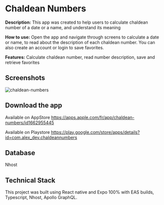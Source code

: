 # Chaldean Numbers

**Description:** This app was created to help users to calculate chaldean number of a date or a name, and understand its meaning

**How to use:** Open the app and navigate through screens to calculate a date or name, to read about the description of each chaldean number. You can also create an account or login to save favorites.

**Features:** Calculate chaldean number, read number description, save and retrieve favorites

## Screenshots

![chaldean-numbers](https://user-images.githubusercontent.com/56698920/211189876-d77bfe8d-9630-4cc4-a2d2-7b169495cd7e.png)

## Download the app

Available on AppStore https://apps.apple.com/fr/app/chaldean-numbers/id1662955445

Available on Playstore https://play.google.com/store/apps/details?id=com.alex_dev.chaldeannumbers

## Database

Nhost

## Technical Stack

This project was built using React native and Expo 100% with EAS builds, Typescript, Nhost, Apollo GraphQL.
